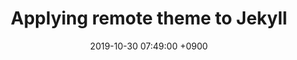 ---
layout: post
title:  "Applying remote theme to Jekyll"
date:   2019-10-30 07:49:00 +0900
categories: Post
comments: true
---